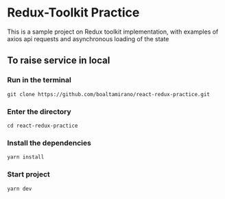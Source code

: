 # Redux-Toolkit Practice
This is a sample project on Redux toolkit implementation, with examples of axios api requests and asynchronous loading of the state

## To raise service in local

### Run in the terminal
```
git clone https://github.com/boaltamirano/react-redux-practice.git
```
### Enter the directory
```
cd react-redux-practice
```
### Install the dependencies
```
yarn install
```
### Start project
```
yarn dev
```